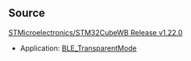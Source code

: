 
## Source

[STMicroelectronics/STM32CubeWB Release v1.22.0](https://github.com/STMicroelectronics/STM32CubeWB/releases/tag/v1.22.0)
- Application: [BLE_TransparentMode](https://github.com/STMicroelectronics/STM32CubeWB/tree/v1.22.0/Projects/P-NUCLEO-WB55.Nucleo/Applications/BLE/BLE_TransparentMode)

